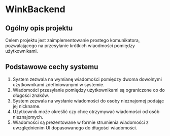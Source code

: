 # WinkBackend
## Ogólny opis projektu
Celem projektu jest zaimplementowanie prostego komunikatora, pozwalającego na przesyłanie krótkich wiaodmości pomiędzy użytkownikami.

## Podstawowe cechy systemu
1. System zezwala na wymianę wiadomości pomiędzy dwoma dowolnymi użytkownikami zdefiniowanymi w systemie.
2. Wiadomości przesyłanie pomiędzy użytkownikami są ograniczone co do długości znaków.
3. System zezwala na wysłanie wiadomości do osoby nieznajomej podając jej nickname.
4. Użytkownik może określić czy chcę otrzymywać wiadomości od osób nieznajomych.
5. Wiadomości są prezentowane w formie strumienia wiadomości z uwzględnienim UI dopasowanego do długości wiadomości.
